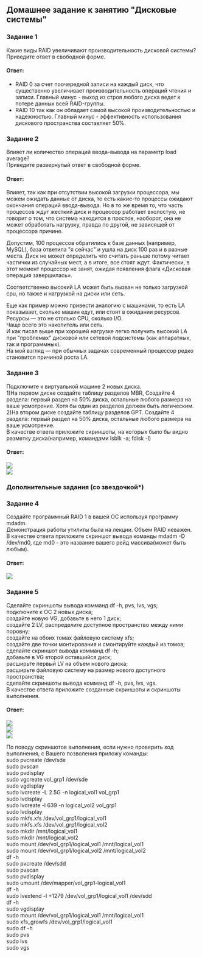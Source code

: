 ## Домашнее задание к занятию "Дисковые системы"  

### Задание 1  
Какие виды RAID увеличивают производительность дисковой системы?  
Приведите ответ в свободной форме.  

#### Ответ:  
- RAID 0 за счет поочередной записи на каждый диск, что существенно увеличивает производительность операций чтения и записи. Главный минус - выход из строя любого диска ведет к потере данных всей RAID-группы.  
- RAID 10 так как он обладает самой высокой производительностью и надежностью. Главный минус - эффективность использования дискового пространства составляет 50%.  

### Задание 2  
Влияет ли количество операций ввода-вывода на параметр load average?  
Приведите развернутый ответ в свободной форме.  

#### Ответ:  
Влияет, так как при отсутствии высокой загрузки процессора, мы можем ожидать данные от диска, то есть какие-то процессы ожидают окончания операций ввода-вывода. Но в то же время то, что часть процессов ждут жесткий диск и процессор работает вхолостую, не говорит о том, что система находится в простое, наоборот, она не может обработать нагрузку, правда по другой, не зависящей от процессора причине.   

Допустим, 100 процессов обратились к базе данных (например, MySQL), база ответила "я сейчас" и ушла на диск 100 раз и в разные места. Диск не может определить что считать раньше потому читает частички из случайных мест, а в итоге, все стоят ждут. Фактически, в этот момент процессор не занят, ожидая появления флага «Дисковая операция завершилась».  

Соответственно высокий LA может быть вызван не только загрузкой cpu, но также и нагрузкой на диски или сеть.  

Еще как пример можно привести аналогию с машинами, то есть LA показывает, сколько машин едут, или стоят в ожидании ресурсов.  
Ресурсы — это не столько CPU, сколько I/O.  
Чаще всего это накопитель или сеть.  
И как писал выше при хорошей нагрузке легко получить высокий LA при "проблемах" дисковой или сетевой подсистемы (как аппаратных, так и программных).  
На мой взгляд — при обычных задачах современный процессор редко становится причиной роста LA.  

### Задание 3  
Подключите к виртуальной машине 2 новых диска.  
1)На первом диске создайте таблицу разделов MBR, Создайте 4 раздела: первый раздел на 50% диска, остальные любого размера на ваше усмотрение. Хотя бы один из разделов должен быть логическим.  
2)На втором диске создайте таблицу разделов GPT. Создайте 4 раздела: первый раздел на 50% диска, остальные любого размера на ваше усмотрение.  
В качестве ответа приложите скриншоты, на которых было бы видно разметку диска(например, командами lsblk -a; fdisk -l)  

#### Ответ:  
![](https://github.com/networksuperman/netology_dev_ops/blob/main/SLINA-19/IT%20System%20and%20OS%20Linux/img/2-06-3-1.jpg)  
![](https://github.com/networksuperman/netology_dev_ops/blob/main/SLINA-19/IT%20System%20and%20OS%20Linux/img/2-06-3-2.jpg)

### Дополнительные задания (со звездочкой*)  

### Задание 4  
Создайте программный RAID 1 в вашей ОС используя программу mdadm.  
Демонстрация работы утилиты была на лекции. Объем RAID неважен.  
В качестве ответа приложите скриншот вывода команды mdadm -D /dev/md0, где md0 - это название вашего рейд массива(может быть любым).  

#### Ответ:  
![](https://github.com/networksuperman/netology_dev_ops/blob/main/SLINA-19/IT%20System%20and%20OS%20Linux/img/2-06-4-1.jpg)  

 
### Задание 5  
Сделайте скриншоты вывода комманд df -h, pvs, lvs, vgs;  
подключите к ОС 2 новых диска;  
создайте новую VG, добавьте в него 1 диск;  
создайте 2 LV, распределите доступное пространство между ними поровну;  
создайте на обоих томах файловую систему xfs;  
создайте две точки монтирования и смонтируйте каждый из томов;  
сделайте скриншот вывода комманд df -h;  
добавьте в VG второй оставшийся диск;  
расширьте первый LV на объем нового диска;  
расширьте файловую систему на размер нового доступного пространства;  
сделайте скриншоты вывода комманд df -h, pvs, lvs, vgs.  
В качестве ответа приложите созданные скриншоты и скриншоты выполнения.  

#### Ответ:  
![](https://github.com/networksuperman/netology_dev_ops/blob/main/SLINA-19/IT%20System%20and%20OS%20Linux/img/2-06-5-1.jpg)  
![](https://github.com/networksuperman/netology_dev_ops/blob/main/SLINA-19/IT%20System%20and%20OS%20Linux/img/2-06-5-2.jpg)  
![](https://github.com/networksuperman/netology_dev_ops/blob/main/SLINA-19/IT%20System%20and%20OS%20Linux/img/2-06-5-3.jpg)  

По поводу скриншотов выполнения, если нужно проверить ход выполнения, с Вашего позволения приложу команды:  
sudo pvcreate /dev/sde  
sudo pvscan  
sudo pvdisplay  
sudo vgcreate vol_grp1 /dev/sde  
sudo vgdisplay  
sudo lvcreate -L 2.5G -n logical_vol1 vol_grp1  
sudo lvdisplay  
sudo lvcreate -l 639 -n logical_vol2 vol_grp1  
sudo lvdisplay  
sudo mkfs.xfs /dev/vol_grp1/logical_vol1  
sudo mkfs.xfs /dev/vol_grp1/logical_vol2  
sudo mkdir /mnt/logical_vol1  
sudo mkdir /mnt/logical_vol2  
sudo mount /dev/vol_grp1/logical_vol1 /mnt/logical_vol1  
sudo mount /dev/vol_grp1/logical_vol2 /mnt/logical_vol2  
df -h  
sudo pvcreate /dev/sdd  
sudo pvscan  
sudo pvdisplay  
sudo umount /dev/mapper/vol_grp1-logical_vol1  
df -h  
sudo lvextend -l +1279 /dev/vol_grp1/logical_vol1 /dev/sdd  
df -h  
sudo vgdisplay  
sudo mount /dev/vol_grp1/logical_vol1 /mnt/logical_vol1  
sudo xfs_growfs /dev/vol_grp1/logical_vol1  
sudo df -h  
sudo pvs  
sudo lvs  
sudo vgs  



